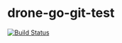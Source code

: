 # drone-go-git-test

[![Build Status](https://cloud.drone.io/api/badges/halltristanj/drone-go-git-test/status.svg)](https://cloud.drone.io/halltristanj/drone-go-git-test)
